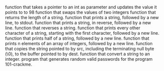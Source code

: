 function that takes a pointer to an int as parameter and updates the value it points to to 98
function that swaps the values of two integers
function that returns the length of a string.
function that prints a string, followed by a new line, to stdout.
function that prints a string, in reverse, followed by a new line.
function that reverses a string.
function that prints every other character of a string, starting with the first character, followed by a new line.
function that prints half of a string, followed by a new line.
function that prints n elements of an array of integers, followed by a new line.
function that copies the string pointed to by src, including the terminating null byte (\0), to the buffer pointed to by dest.
function that convert a string to an integer.
program that generates random valid passwords for the program 101-crackme.
